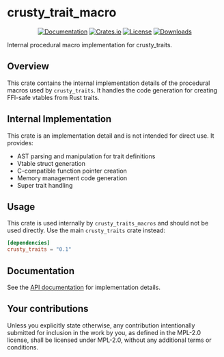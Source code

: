 # crusty_trait_macro

<div align="center">

[![Documentation](https://docs.rs/crusty_trait_macro/badge.svg)](https://docs.rs/crusty_trait_macro)
[![Crates.io](https://img.shields.io/crates/v/crusty_trait_macro.svg)](https://crates.io/crates/crusty_trait_macro)
[![License](https://img.shields.io/crates/l/crusty_trait_macro.svg)](https://github.com/n1ght-hunter/crusty_traits/blob/master/LICENSE)
[![Downloads](https://img.shields.io/crates/d/crusty_trait_macro.svg)](https://crates.io/crates/crusty_trait_macro)

</div>

Internal procedural macro implementation for crusty_traits.

## Overview

This crate contains the internal implementation details of the procedural macros used by `crusty_traits`. It handles the code generation for creating FFI-safe vtables from Rust traits.

## Internal Implementation

This crate is an implementation detail and is not intended for direct use. It provides:

- AST parsing and manipulation for trait definitions
- Vtable struct generation
- C-compatible function pointer creation
- Memory management code generation
- Super trait handling

## Usage

This crate is used internally by `crusty_traits_macros` and should not be used directly. Use the main `crusty_traits` crate instead:

```toml
[dependencies]
crusty_traits = "0.1"
```

## Documentation

See the [API documentation](https://docs.rs/crusty_trait_macro) for implementation details.

## Your contributions

Unless you explicitly state otherwise, any contribution intentionally submitted for inclusion in the work by you, as defined in the MPL-2.0 license, shall be licensed under MPL-2.0, without any additional terms or conditions.

